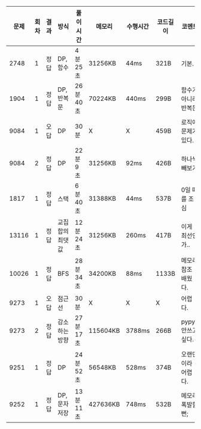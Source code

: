 | 문제  | 회차 | 결과 | 방식            | 풀이 시간 | 메모리   | 수행시간 | 코드길이 | 코멘트               |
| ----- | ---- | ---- | --------------- | --------- | -------- | -------- | -------- | -------------------- |
| 2748  | 1    | 정답 | DP,함수         | 4분 25초  | 31256KB  | 44ms     | 321B     | 기본.                |
| 1904  | 1    | 정답 | DP,반복문       | 26분 40초 | 70224KB  | 440ms    | 299B     | 함수가 아니라 반복문 |
| 9084  | 1    | 오답 | DP              | 30분      | X        | X        | 459B     | 로직에 문제가 있다.  |
| 9084  | 2    | 정답 | DP              | 22분 9초  | 31256KB  | 92ms     | 426B     | 하나씩 빼보기        |
| 1817  | 1    | 정답 | 스택            | 6분 40초  | 31388KB  | 44ms     | 537B     | 0일 때를 조심        |
| 13116 | 1    | 정답 | 교집합의 최댓값 | 12분 24초 | 31256KB  | 260ms    | 417B     | 이게 최선인가..      |
| 10026 | 1    | 정답 | BFS             | 28분 34초 | 34200KB  | 88ms     | 1133B    | 메모리 참조 배웠다.  |
| 9273  | 1    | 오답 | 점근선          | 30분      | X        | X        | X        | 어렵다.              |
| 9273  | 2    | 정답 | 감소하는 방향   | 27분 17초 | 115604KB | 3788ms   | 266B     | pypy3 안쓰고싶다.    |
| 9251  | 1    | 정답 | DP              | 24분 52초 | 56548KB  | 528ms    | 374B     | 오랜만이라 어렵다.   |
| 9252  | 1    | 정답 | DP, 문자 저장   | 13분 11초 | 427636KB | 748ms    | 532B     | 메모리 폭발할뻔;     |

